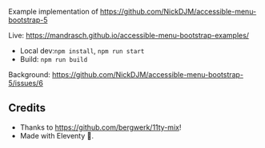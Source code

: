 Example implementation of https://github.com/NickDJM/accessible-menu-bootstrap-5

Live: https://mandrasch.github.io/accessible-menu-bootstrap-examples/

- Local dev:`npm install`, `npm run start`
- Build: `npm run build`

Background: https://github.com/NickDJM/accessible-menu-bootstrap-5/issues/6

## Credits

- Thanks to https://github.com/bergwerk/11ty-mix!
- Made with Eleventy 🧡.
